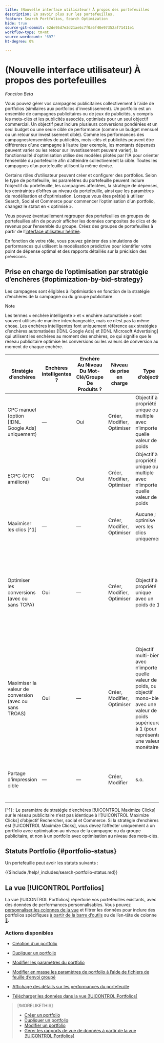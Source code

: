 ```yaml
---
title: (Nouvelle interface utilisateur) À propos des portefeuilles
description: En savoir plus sur les portefeuilles.
feature: Search Portfolios, Search Optimization
hide: true
source-git-commit: 62de95d7e3d21ae6c7f0a6f40e97352af71411e1
workflow-type: tm+mt
source-wordcount: '697'
ht-degree: 0%

---
```


# (Nouvelle interface utilisateur) À propos des portefeuilles

*Fonction Beta*

Vous pouvez gérer vos campagnes publicitaires collectivement à l’aide de portfolios (similaires aux portfolios d’investissement). Un portfolio est un ensemble de campagnes publicitaires ou de jeux de publicités, y compris les mots-clés et les publicités associés, optimisés pour un seul objectif commercial. Un objectif peut inclure plusieurs conversions pondérées et un seul budget ou une seule cible de performance (comme un budget mensuel ou un retour sur investissement cible). Comme les performances des campagnes/ensembles de publicités, mots-clés et publicités peuvent être différentes d’une campagne à l’autre (par exemple, les montants dépensés peuvent varier ou les retour sur investissement peuvent varier), la fonctionnalité d’optimisation utilise des modèles pilotés par l’IA pour orienter l’ensemble du portefeuille afin d’atteindre collectivement la cible. Toutes les campagnes d’un portefeuille utilisent la même devise.

Certains rôles d’utilisateur peuvent créer et configurer des portfolios. Selon le type de portefeuille, les paramètres du portefeuille peuvent inclure l’objectif du portefeuille, les campagnes affectées, la stratégie de dépenses, les contraintes d’offres au niveau du portefeuille, ainsi que les paramètres de modélisation et d’optimisation. Lorsque vous êtes prêt(e) à utiliser Search, Social et Commerce pour commencer l’optimisation d’un portfolio, changez le statut en « optimisé ».

Vous pouvez éventuellement regrouper des portefeuilles en groupes de portefeuilles afin de pouvoir afficher les données composites de clics et de revenus pour l’ensemble du groupe. Créez des groupes de portefeuilles à partir de l’[interface utilisateur héritée](/help/search-social-commerce/getting-started/ui-switch.md).

En fonction de votre rôle, vous pouvez générer des simulations de performances qui utilisent la modélisation prédictive pour identifier votre point de dépense optimal et des rapports détaillés sur la précision des prévisions.<!-- Mention this now? In addition, all users can use the Spend Recommendation Tool to identify the optimal budget distribution across portfolios. -->

## Prise en charge de l’optimisation par stratégie d’enchères {#optimization-by-bid-strategy}

Les campagnes sont éligibles à l’optimisation en fonction de la stratégie d’enchères de la campagne ou du groupe publicitaire.

>[!NOTE]
>
>Les termes « enchère intelligente » et « enchère automatisée » sont souvent utilisés de manière interchangeable, mais ce n’est pas la même chose. Les enchères intelligentes font uniquement référence aux stratégies d’enchères automatisées [!DNL Google Ads] et [!DNL Microsoft Advertising] qui utilisent les enchères au moment des enchères, ce qui signifie que le réseau publicitaire optimise les conversions ou les valeurs de conversion au moment de chaque enchère.

<!-- Add "Frequency of Bidding (or other actions, like adjusting campaign budget or bid adjustment values?) -->

| Stratégie d’enchères | Enchères intelligentes ? | Enchère Au Niveau Du Mot-Clé/Groupe De Produits ? | Niveau de prise en charge | Type d’objectif | Unité d&#39;enchères | Que définit Adobe ? | Que définit le réseau publicitaire ? |
|---|---|---|---|---|---|---|---|
| CPC manuel (option [!DNL Google Ads] uniquement) | — | Oui | Créer, Modifier, Optimiser | Objectif à propriété unique ou multiple avec n’importe quelle valeur de poids | Mot-clé + Type de correspondance + Campagne | Enchère par mot-clé, budget de campagne, valeurs d’ajustement d’enchère | s.o. |
| ECPC (CPC amélioré) | Oui | Oui | Créer, Modifier, Optimiser | Objectif à propriété unique ou multiple avec n’importe quelle valeur de poids | Mot-clé + Type de correspondance + Campagne | Enchère par mot-clé, budget de la campagne | Ajuste les enchères en temps réel |
| Maximiser les clics [^1] | — | — | Créer, Modifier, Optimiser | Aucune ; optimise vers les clics uniquement | Campagne | Budget de la campagne | Ajuste les enchères en temps réel pour maximiser les clics dans le budget |
| Optimiser les conversions<br>(avec ou sans TCPA) | Oui | — | Créer, Modifier, Optimiser | Objectif à propriété unique avec un poids de 1 | Campagne ou groupe publicitaire ([!DNL Google Ads])<br>Campagne uniquement ([!DNL Microsoft Advertising]) | Budget de la campagne, Coût par acquisition (CPA) cible lorsqu’elle est définie<br>TCPA peut être une stratégie d’enchères autonome en [!DNL Microsoft Advertising]) | Ajuste les enchères en temps réel pour maximiser les commandes/leads dans le budget, atteignant un objectif de CPA lorsque la cible est définie |
| Maximiser la valeur de conversion<br>(avec ou sans TROAS) | Oui | — | Créer, Modifier, Optimiser | Objectif multi-biens avec n’importe quelle valeur de poids, ou objectif mono-bien avec une valeur de poids supérieure à 1 (pour représenter une valeur monétaire) | Campagne ou groupe publicitaire ([!DNL Google Ads])<br>Campagne uniquement ([!DNL Microsoft Advertising]) | Budget de la campagne, retour sur dépenses publicitaires cible lorsqu’il est défini<br>Le retour sur dépenses publicitaires peut être une stratégie d’enchères autonome en [!DNL Microsoft Advertising]) | Ajuste les offres en temps réel pour maximiser les revenus/bénéfices dans le budget, atteignant un objectif de retour sur dépenses publicitaires lorsque la cible est définie |
| Partage d’impression cible | — | — | Créer, Modifier | s.o. | s.o. | s.o. - ne peut pas être affecté à un portefeuille | Ajuste les enchères en temps réel pour atteindre un objectif de partage d’impression |

[^1] : Le paramètre de stratégie d’enchères [!UICONTROL Maximize Clicks] sur le réseau publicitaire n’est pas identique à l’[!UICONTROL Maximize Clicks] d’objectif Rechercher, social et Commerce. Si la stratégie d’enchères est [!UICONTROL Maximize Clicks], vous devez l’affecter uniquement à un portfolio avec optimisation au niveau de la campagne ou du groupe publicitaire, et non à un portfolio avec optimisation au niveau des mots-clés.

## Statuts Portfolio {#portfolio-status}

Un portefeuille peut avoir les statuts suivants :

<!-- **Link to include file for "Portfolio status"** -->

{{$include /help/_includes/search-portfolio-status.md}}

## La vue [!UICONTROL Portfolios]

La vue [!UICONTROL Portfolios] répertorie vos portefeuilles existants, avec des données de performances personnalisables. Vous pouvez [personnaliser les colonnes de la vue](/help/search-social-commerce/common-tasks/data-views/custom-default-views-manage.md) et filtrer les données pour inclure des portfolios spécifiques [à partir de la barre d’outils](/help/search-social-commerce/common-tasks/data-views/ad-hoc-settings/column-filter-apply-from-toolbar.md) ou de l’en-tête de colonne [&#128279;](/help/search-social-commerce/common-tasks/data-views/ad-hoc-settings/column-filter-apply-from-column-heading.md).

<!-- No options yet to edit anything within the grid, view bid changes, add a portfolio to a portfolio group, edit the Target column, or import/export DOW targets. -->

### Actions disponibles

<!-- Update with any new options -->

<!-- within row:
* [Rename a portfolio](portfolio-rename.md)

* [View the constraints for a portfolio](portfolio-view-constraint.md)

* [View the change history for a portfolio](portfolio-view-change-history.md)
-->

* [Création d’un portfolio](portfolio-create.md)

* [Dupliquer un portfolio](portfolio-duplicate.md)

* [Modifier les paramètres du portfolio](portfolio-edit.md)

* [Modifier en masse les paramètres de portfolio à l’aide de fichiers de feuille d’envoi groupé](portfolio-bulksheets.md)

* [Affichage des détails sur les performances du portefeuille](portfolio-details.md)

* [Télécharger les données dans la vue [!UICONTROL Portfolios]](portfolio-view-report.md)

>[!MORELIKETHIS]
>
>* [Créer un portfolio](portfolio-create.md)
>* [Dupliquer un portfolio](portfolio-duplicate.md)
>* [Modifier un portfolio](portfolio-edit.md)
>* [Gérer les rapports de vue de données à partir de la vue [!UICONTROL Portfolios]](portfolio-view-report.md)
